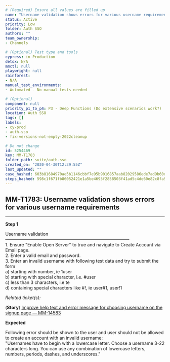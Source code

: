 ```yaml
---
# (Required) Ensure all values are filled up
name: "Username validation shows errors for various username requirements"
status: Active
priority: Low
folder: Auth SSO
authors: ""
team_ownership: 
- Channels

# (Optional) Test type and tools
cypress: in Production
detox: N/A
mmctl: null
playwright: null
rainforest: 
- N/A
manual_test_environments: 
- Automated - No manual tests needed

# (Optional)
component: null
priority_p1_to_p4: P3 - Deep Functions (Do extensive scenarios work?)
location: Auth SSO
tags: []
labels: 
- cy-prod
- auth-sso
- fix-versions-not-empty-2022cleanup

# Do not change
id: 5254469
key: MM-T1783
folder_path: suite/auth-sso
created_on: "2020-04-30T12:39:55Z"
last_updated: ""
case_hashed: 603b81684970ae5b1146cbbf7e95b9016857aab82029586ede7ad9b60d13f29d5008eea2725d8d03f8216f87e84dfc5a
steps_hashed: 598c1f671fb86052421e1a5be4695f2858503f41ad5c4de60e82c8fa9a3daf4bdc3ed6c7ecac2bd6c4462741dc81fdf6
---
```


## MM-T1783: Username validation shows errors for various username requirements

---

**Step 1**

Username validation\
————————————————————————————\
1\. Ensure "Enable Open Server" to true and navigate to Create Account via Email page.\
2\. Enter a valid email and password.\
3\. Enter an invalid username with following test data and try to submit the form\
a) starting with number, ie 1user\
b) starting with special character, i.e. #user\
c) less than 3 characters, i.e te\
d) containing special characters like #!, ie user#1, user!1

_Related ticket(s):_

(**Story**) [Improve help text and error message for choosing username on the signup page — MM-14583](https://mattermost.atlassian.net/browse/MM-14583)

**Expected**

Following error should be shown to the user and user should not be allowed to create an account with an invalid username:\
"Usernames have to begin with a lowercase letter. Choose a username 3-22 characters long. You can use any combination of lowercase letters, numbers, periods, dashes, and underscores."

